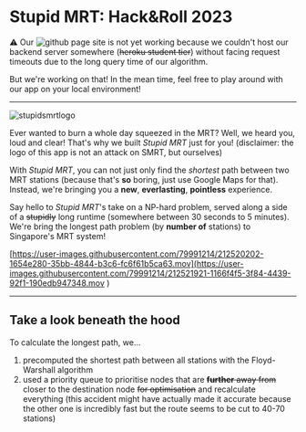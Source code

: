 # Stupid MRT: Hack&Roll 2023

:warning: Our ![github page](https://github.com/chloeelim/longestmrt/deployments/activity_log?environment=github-pages) site is not yet working because we couldn't host our backend server somewhere (~~heroku student tier~~) without facing request timeouts due to the long query time
of our algorithm.

But we're working on that! In the mean time, feel free to play around with our app on your local environment!

---

![stupidsmrtlogo](https://user-images.githubusercontent.com/79991214/212520205-3dd36c6c-886c-4fea-aeba-65771fc18a8c.svg)

Ever wanted to burn a whole day squeezed in the MRT? Well, we heard you, loud and clear! That's why we built _Stupid MRT_ just for you! (disclaimer: the logo of this app is not an attack on SMRT, but ourselves)

With _Stupid MRT_, you can not just only find the _shortest_ path between two MRT stations (because that's **so** boring, just use Google Maps for that). Instead, we're bringing you a **new**, **everlasting**, **pointless** experience.

Say hello to _Stupid MRT_'s take on a NP-hard problem, served along a side of a ~~stupidly~~ long runtime (somewhere between 30 seconds to 5 minutes). We're bring the longest path problem (by **number of** stations) to Singapore's MRT system!

[https://user-images.githubusercontent.com/79991214/212520202-1654e280-35bb-4844-b3c6-fc6f61b5ca63.mov](https://user-images.githubusercontent.com/79991214/212521921-1166f4f5-3f84-4439-92f1-190edb947348.mov
)

---
## Take a look beneath the hood

To calculate the longest path, we...
1. precomputed the shortest path between all stations with the Floyd-Warshall algorithm
2. used a priority queue to prioritise nodes that are ~~**further** away from~~ closer to the destination node ~~for optimisation~~ and recalculate everything (this accident might have actually made it accurate because the other one is incredibly fast but the route seems to be cut to 40-70 stations) 
